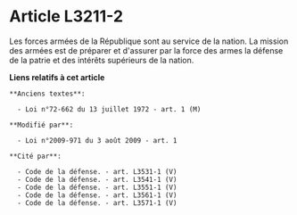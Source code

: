 # Article L3211-2

Les forces armées de la République sont au service de la nation. La mission des armées est de préparer et d'assurer par la
force des armes la défense de la patrie et des intérêts supérieurs de la nation.

**Liens relatifs à cet article**

	**Anciens textes**:

	  - Loi n°72-662 du 13 juillet 1972 - art. 1 (M)

	**Modifié par**:

	  - Loi n°2009-971 du 3 août 2009 - art. 1

	**Cité par**:

	  - Code de la défense. - art. L3531-1 (V)
	  - Code de la défense. - art. L3541-1 (V)
	  - Code de la défense. - art. L3551-1 (V)
	  - Code de la défense. - art. L3561-1 (V)
	  - Code de la défense. - art. L3571-1 (V)
